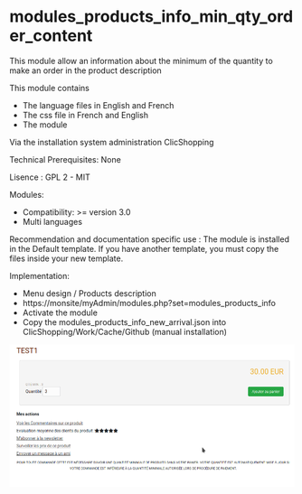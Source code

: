 # modules_products_info_min_qty_order_content

This module allow an information about the minimum of the quantity to make an order in the product description

This module contains

- The language files in English and French
- The css file in French and English
- The module
  
Via the installation system administration ClicShopping

Technical Prerequisites: None

Lisence : GPL 2 - MIT

Modules:

- Compatibility: >= version 3.0
- Multi languages

Recommendation and documentation specific use :
The module is installed in the Default template.
If you have another template, you must copy the files inside your new template.

Implementation:

- Menu design / Products description
- https://monsite/myAdmin/modules.php?set=modules_products_info
- Activate the module
- Copy the modules_products_info_new_arrival.json into ClicShopping/Work/Cache/Github (manual installation)

![image](https://github.com/ClicShoppingOfficialModulesV3/modules_products_info_min_qty_order_content/blob/master/ModuleInfosJson/qty.png)
